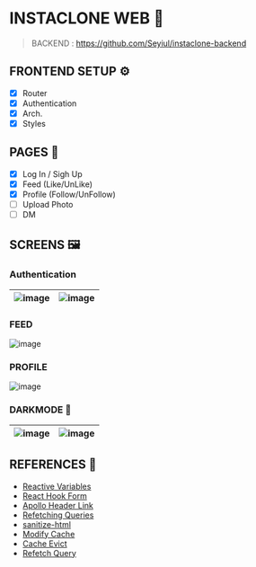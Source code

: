 # INSTACLONE WEB 📸

> BACKEND : https://github.com/Seyiul/instaclone-backend

## FRONTEND SETUP ⚙️

- [x] Router
- [x] Authentication
- [x] Arch.
- [x] Styles

## PAGES 🌈

- [x] Log In / Sigh Up
- [x] Feed (Like/UnLike)
- [x] Profile (Follow/UnFollow)
- [ ] Upload Photo
- [ ] DM

## SCREENS 🖼️
### Authentication
|  ![image](https://github.com/user-attachments/assets/0b263782-ad63-462c-a697-59adbf676924) | ![image](https://github.com/user-attachments/assets/4471ae75-e6cf-493f-a174-47d16a724d4b) |
|------------------------|------------------------|

### FEED
![image](https://github.com/user-attachments/assets/1ab5c81d-706a-4b5f-bcf5-bf7eb370fc66)

### PROFILE
![image](https://github.com/user-attachments/assets/53c621ec-b361-4565-9b62-decdfc959414)

### DARKMODE 🌝
| ![image](https://github.com/user-attachments/assets/a7dabdb0-bd33-4b4b-b00d-ad802eabdb21) | ![image](https://github.com/user-attachments/assets/9be98dac-a02b-4bd1-ab57-301a2f0791cb) |
|------------------------|------------------------|

## REFERENCES 📑

- [Reactive Variables](https://www.apollographql.com/docs/react/local-state/reactive-variables/)
- [React Hook Form](https://react-hook-form.com/)
- [Apollo Header Link](https://www.apollographql.com/docs/react/networking/authentication/#header)
- [Refetching Queries](https://www.apollographql.com/docs/react/data/mutations/#refetching-queries)
- [sanitize-html](https://www.npmjs.com/package/sanitize-html)
- [Modify Cache](https://github.com/Seyiul/instaclone-web/issues/1)
- [Cache Evict](https://www.apollographql.com/docs/react/caching/garbage-collection/#cacheevict)
- [Refetch Query](https://github.com/Seyiul/instaclone-web/issues/2)

